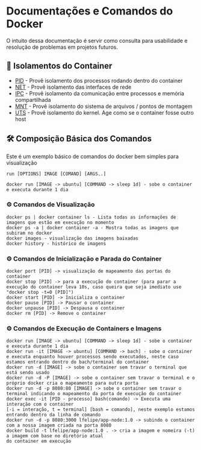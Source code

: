 # Documentações e Comandos do Docker

O intuito dessa documentação é servir como consulta para usabilidade e resolução de problemas em projetos futuros.

## 🚀 Isolamentos do Container

* [PID](https://medium.com/@flaviochess/entendendo-os-containers-do-docker-a4a481007885) - Provê isolamento dos processos rodando dentro do container
* [NET](https://medium.com/@flaviochess/entendendo-os-containers-do-docker-a4a481007885) - Provê isolamento das interfaces de rede
* [IPC](https://medium.com/@flaviochess/entendendo-os-containers-do-docker-a4a481007885) - Provê isolamento da comunicação entre processos e memória compartilhada
* [MNT](https://medium.com/@flaviochess/entendendo-os-containers-do-docker-a4a481007885) - Provê isolamento do sistema de arquivos / pontos de montagem
* [UTS](https://medium.com/@flaviochess/entendendo-os-containers-do-docker-a4a481007885) - Provê isolamento do kernel. Age como se o container fosse outro host

## 🛠️ Composição Básica dos Comandos

Este é um exemplo básico de comandos do docker bem simples para visualização

```
run [OPTIONS] IMAGE [COMAND] [ARGS..]

docker run [IMAGE -> ubuntu] [COMMAND -> sleep 1d] - sobe o container e executa durante 1 dia

```

### ⚙️ Comandos de Visualização

```
docker ps | docker container ls - Lista todas as informações de imagens que estão em execução no momento
docker ps -a | docker container -a - Mostra todas as imagens que subiram no docker
docker images - visualização das imagens baixadas
docker history - histórico de imagens
```

### ⚙️ Comandos de Inicialização e Parada do Container

```
docker port [PID] -> visualização de mapeamento das portas do container
docker stop [PID] -> para a execução do container (para parar a execução do container leva 10s, caso queira que seja imediato use "docker stop -t=0 [PID]") 
docker start [PID] -> Inicializa o container
docker pause [PID] -> Pausar o container
docker unpause [PID] -> Despausa o container
docker rm [PID] -> Remove o container
```

### ⚙️ Comandos de Execução de Containers e Imagens

```
docker run [IMAGE -> ubuntu] [COMMAND -> sleep 1d] - sobe o container e executa durante 1 dia
docker run -it [IMAGE -> ubuntu] [COMMAND -> bach] - sobe o container e executa enquanto houver processos sendo executados, neste caso estamos entrando dentro do bach/terminal do container
docker run -d [IMAGE] -> sobe o container sem travar o terminal que está sendo usado
docker run -d -P [IMAGE] -> sobe o container sem travar o terminal e o próprio docker cria o mapeamento para outra porta
docker run -d -p 8080:80 [IMAGE] -> sobe o container sem travar o terminal indicando o mapeamento da porta de execução do container
docker exec -it [PID - processo] bash(comando) -> Executa uma interação com o container 
[-i = interação, t = terminal] [bash = comando], neste exemplo estamos entrando dentro da linha de comando
docker run -d -p 8080:3000 lfelipe/app-node:1.0 -> subindo o container com a nossa imagem criada na porta 8080
docker build -t lfelipe/app-node:1.0 . -> cria a imagem e nomeira (-t) a imagem com base no diretório atual
do container em execução 
```
